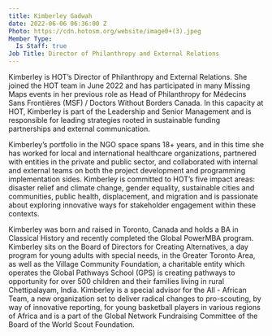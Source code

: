 ```yaml
---
title: Kimberley Gadwah
date: 2022-06-06 06:36:00 Z
Photo: https://cdn.hotosm.org/website/image0+(3).jpeg
Member Type:
  Is Staff: true
Job Title: Director of Philanthropy and External Relations
---
```


Kimberley is HOT’s Director of Philanthropy and External Relations. She joined the HOT team in June 2022 and has participated in many Missing Maps events in her previous role as Head of Philanthropy for Médecins Sans Frontières (MSF) / Doctors Without Borders Canada. In this capacity at HOT, Kimberley is part of the Leadership and Senior Management and is responsible for leading strategies rooted in sustainable funding partnerships and external communication.

Kimberley’s portfolio in the NGO space spans 18+ years, and in this time she has worked for local and international healthcare organizations, partnered with entities in the private and public sector, and collaborated with internal and external teams on both the project development and programming implementation sides. Kimberley is committed to HOT’s five impact areas: disaster relief and climate change, gender equality, sustainable cities and communities, public health, displacement, and migration and is passionate about exploring innovative ways for stakeholder engagement within these contexts.
 
Kimberley was born and raised in Toronto, Canada and holds a BA in Classical History and recently completed the Global PowerMBA program. Kimberley sits on the Board of Directors for Creating Alternatives, a day program for young adults with special needs, in the Greater Toronto Area, as well as the Village Community Foundation, a charitable entity which operates the Global Pathways School (GPS) is creating pathways to opportunity for over 500 children and their families living in rural Chettipalayam, India. Kimberley is a special advisor for the All - African Team, a new organization set to deliver radical changes to pro-scouting, by way of innovative reporting,  for young basketball players in various regions of Africa and is a part of the Global Network Fundraising Committee of the Board of the World Scout Foundation.
